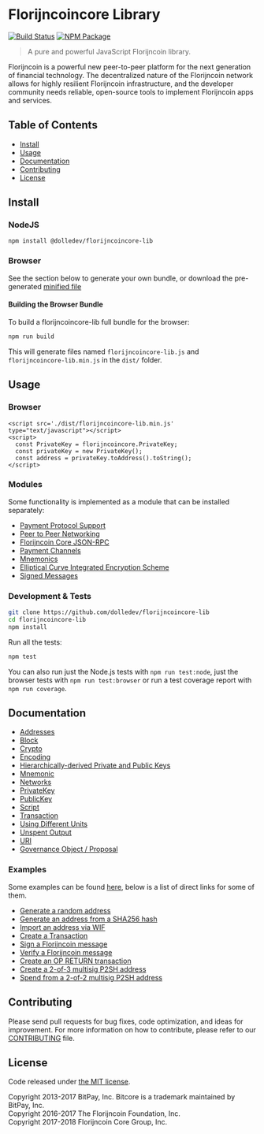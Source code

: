 # Florijncoincore Library

[![Build Status](https://img.shields.io/travis/dolledev/florijncoincore-lib.svg?branch=master)](https://travis-ci.org/dolledev/florijncoincore-lib)
[![NPM Package](https://img.shields.io/npm/v/@dolledev/florijncoincore-lib.svg)](https://www.npmjs.org/package/@dolledev/florijncoincore-lib)

> A pure and powerful JavaScript Florijncoin library.

Florijncoin is a powerful new peer-to-peer platform for the next generation of financial technology. The decentralized nature of the Florijncoin network allows for highly resilient Florijncoin infrastructure, and the developer community needs reliable, open-source tools to implement Florijncoin apps and services.

## Table of Contents
- [Install](#install)
- [Usage](#usage)
- [Documentation](#documentation)
- [Contributing](#contributing)
- [License](#license)

## Install

### NodeJS

```
npm install @dolledev/florijncoincore-lib
```

### Browser

See the section below to generate your own bundle, or download the pre-generated [minified file](dist/florijncoincore-lib.min.js)

#### Building the Browser Bundle

To build a florijncoincore-lib full bundle for the browser:

```sh
npm run build
```

This will generate files named `florijncoincore-lib.js` and `florijncoincore-lib.min.js` in the `dist/` folder.

## Usage

### Browser

```
<script src='./dist/florijncoincore-lib.min.js' type="text/javascript"></script>
<script>
  const PrivateKey = florijncoincore.PrivateKey;
  const privateKey = new PrivateKey();
  const address = privateKey.toAddress().toString();
</script>
```

### Modules

Some functionality is implemented as a module that can be installed separately:

* [Payment Protocol Support](https://github.com/dolledev/florijncoincore-payment-protocol)
* [Peer to Peer Networking](https://github.com/dolledev/florijncoincore-p2p)
* [Florijncoin Core JSON-RPC](https://github.com/dolledev/florijncoind-rpc)
* [Payment Channels](https://github.com/dolledev/florijncoincore-channel)
* [Mnemonics](https://github.com/dolledev/florijncoincore-mnemonic)
* [Elliptical Curve Integrated Encryption Scheme](https://github.com/dolledev/bitcore-ecies-florijncoin)
* [Signed Messages](https://github.com/dolledev/bitcore-message-florijncoin)

### Development & Tests

```sh
git clone https://github.com/dolledev/florijncoincore-lib
cd florijncoincore-lib
npm install
```

Run all the tests:

```sh
npm test
```

You can also run just the Node.js tests with `npm run test:node`, just the browser tests with `npm run test:browser` or run a test coverage report with `npm run coverage`.

## Documentation

* [Addresses](docs/address.md)
* [Block](docs/block.md)
* [Crypto](docs/crypto.md)
* [Encoding](docs/encoding.md)
* [Hierarchically-derived Private and Public Keys](docs/hierarchical.md)
* [Mnemonic](docs/mnemonic.md)
* [Networks](docs/networks.md)
* [PrivateKey](docs/privatekey.md)
* [PublicKey](docs/publickey.md)
* [Script](docs/script.md)
* [Transaction](docs/transaction.md)
* [Using Different Units](docs/unit.md)
* [Unspent Output](docs/unspentoutput.md)
* [URI](docs/uri.md)
* [Governance Object / Proposal](docs/govobject/govobject.md)

### Examples

Some examples can be found [here](docs/examples.md), below is a list of direct links for some of them.

* [Generate a random address](docs/examples.md#generate-a-random-address)
* [Generate an address from a SHA256 hash](docs/examples.md#generate-a-address-from-a-sha256-hash)
* [Import an address via WIF](docs/examples.md#import-an-address-via-wif)
* [Create a Transaction](docs/examples.md#create-a-transaction)
* [Sign a Florijncoin message](docs/examples.md#sign-a-bitcoin-message)
* [Verify a Florijncoin message](docs/examples.md#verify-a-bitcoin-message)
* [Create an OP RETURN transaction](docs/examples.md#create-an-op-return-transaction)
* [Create a 2-of-3 multisig P2SH address](docs/examples.md#create-a-2-of-3-multisig-p2sh-address)
* [Spend from a 2-of-2 multisig P2SH address](docs/examples.md#spend-from-a-2-of-2-multisig-p2sh-address)

## Contributing

Please send pull requests for bug fixes, code optimization, and ideas for improvement. For more information on how to contribute, please refer to our [CONTRIBUTING](https://github.com/dolledev/florijncoincore-lib/blob/master/CONTRIBUTING.md) file.

## License

Code released under [the MIT license](LICENSE).

Copyright 2013-2017 BitPay, Inc. Bitcore is a trademark maintained by BitPay, Inc.  
Copyright 2016-2017 The Florijncoin Foundation, Inc.  
Copyright 2017-2018 Florijncoin Core Group, Inc.  
